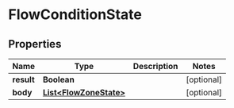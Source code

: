 
# FlowConditionState

## Properties
Name | Type | Description | Notes
------------ | ------------- | ------------- | -------------
**result** | **Boolean** |  |  [optional]
**body** | [**List&lt;FlowZoneState&gt;**](FlowZoneState.md) |  |  [optional]



